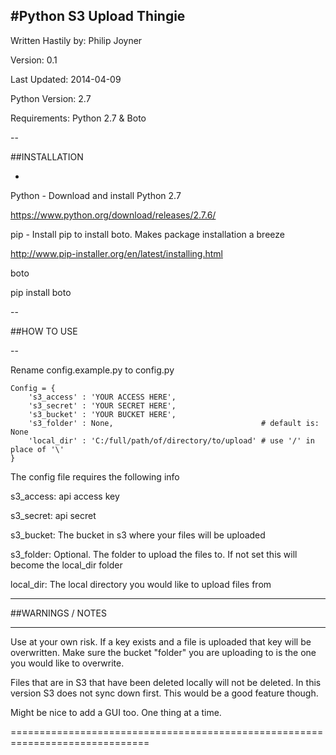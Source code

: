 #Python S3 Upload Thingie
--

Written Hastily by:	Philip Joyner

Version: 0.1

Last Updated: 2014-04-09

Python Version: 2.7

Requirements: Python 2.7 & Boto

--

##INSTALLATION

-

Python - Download and install Python 2.7

https://www.python.org/download/releases/2.7.6/


pip - Install pip to install boto. Makes package installation a breeze

http://www.pip-installer.org/en/latest/installing.html

boto

pip install boto

--

##HOW TO USE

--

Rename config.example.py to config.py

```
Config = {
	's3_access' : 'YOUR ACCESS HERE',
	's3_secret' : 'YOUR SECRET HERE',
	's3_bucket' : 'YOUR BUCKET HERE',
	's3_folder' : None, 								# default is: None
	'local_dir' : 'C:/full/path/of/directory/to/upload' # use '/' in place of '\'
}
```

The config file requires the following info

s3_access: api access key

s3_secret: api secret

s3_bucket: The bucket in s3 where your files will be uploaded

s3_folder: Optional. The folder to upload the files to. If not set this will become the local_dir folder

local_dir: The local directory you would like to upload files from

------------------------------------------------------------------------------

##WARNINGS / NOTES

-----------------

Use at your own risk. If a key exists and a file is uploaded that key will be overwritten. Make sure the bucket "folder" you are uploading to is the one you would like to overwrite.

Files that are in S3 that have been deleted locally will not be deleted. In this version S3 does not sync down first. This would be a good feature though.

Might be nice to add a GUI too. One thing at a time.

==============================================================================